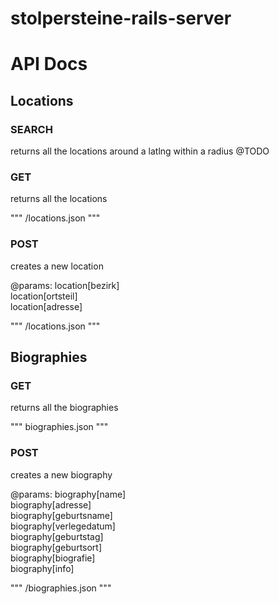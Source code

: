 stolpersteine-rails-server
==========================

# API Docs

## Locations

### SEARCH
returns all the locations around a latlng within a radius
@TODO



### GET
returns all the locations

"""
/locations.json
"""

### POST
creates a new location

@params: 
location[bezirk]<br />
  location[ortsteil]<br />
  location[adresse]<br />
  
"""
/locations.json
"""



## Biographies

### GET
returns all the biographies

"""
biographies.json
"""


### POST
creates a new biography

@params: 
  biography[name]<br />
  biography[adresse]<br />
  biography[geburtsname]<br />
  biography[verlegedatum]<br />
  biography[geburtstag]<br />
  biography[geburtsort]<br />
  biography[biografie]<br />
  biography[info]<br />
  
"""
/biographies.json
"""
